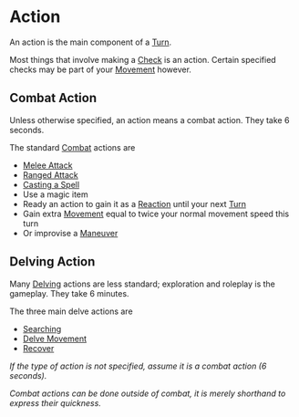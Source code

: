 # Action

An action is the main component of a [Turn](Turn.md). 

Most things that involve making a [Check](Check.md) is an action. 
	Certain specified checks may be part of your [Movement](Movement.md) however.

## Combat Action
Unless otherwise specified, an action means a combat action. They take 6 seconds.

The standard [Combat](Combat.md) actions are
- [Melee Attack](Melee%20Attack.md)
- [Ranged Attack](Ranged%20Attack.md)
- [Casting a Spell](../Magic/Spellcasting.md)
- Use a magic item
- Ready an action to gain it as a [Reaction](Reaction.md) until your next [Turn](Turn.md)
- Gain extra [Movement](Movement.md) equal to twice your normal movement speed this turn
- Or improvise a [Maneuver](Maneuver.md) 

## Delving Action
Many [Delving](Delving.md) actions are less standard; exploration and roleplay is the gameplay. They take 6 minutes.

The three main delve actions are
- [Searching](Delving.md#Searching)
- [Delve Movement](Delving.md#Delve%20Movement)
- [Recover](Delving.md#Recover)


*If the type of action is not specified, assume it is a combat action (6 seconds).* 

*Combat actions can be done outside of combat, it is merely shorthand to express their quickness.* 